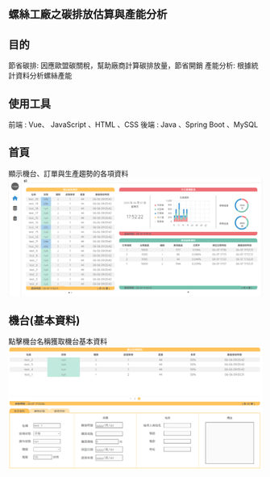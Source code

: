 ## 螺絲工廠之碳排放估算與產能分析

## 目的

節省碳排: 因應歐盟碳關稅，幫助廠商計算碳排放量，節省開銷
產能分析: 根據統計資料分析螺絲產能 

## 使用工具

前端 : Vue、 JavaScript 、HTML 、CSS
後端 : Java 、Spring Boot 、MySQL 

## 首頁

顯示機台、訂單與生產趨勢的各項資料
![image](https://github.com/daidai12332/screw/blob/main/img/%E9%A6%96%E9%A0%81.png)

## 機台(基本資料)

點擊機台名稱獲取機台基本資料
![image](https://github.com/daidai12332/screw/blob/main/img/%E6%A9%9F%E5%8F%B0(%E5%9F%BA%E6%9C%AC%E8%B3%87%E6%96%99).png)




